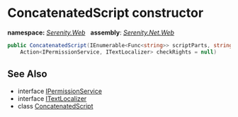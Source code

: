 # ConcatenatedScript constructor
**namespace:** *[Serenity.Web](../../README.md#serenity.web-namespace)*   **assembly**: *[Serenity.Net.Web](../../README.md)*

```csharp
public ConcatenatedScript(IEnumerable<Func<string>> scriptParts, string separator = "\r\n;\r\n", 
    Action<IPermissionService, ITextLocalizer> checkRights = null)
```

## See Also

* interface [IPermissionService](../Serenity.Net.Core/../../Serenity.Abstractions/IPermissionService.md)
* interface [ITextLocalizer](../Serenity.Net.Core/../../Serenity/ITextLocalizer.md)
* class [ConcatenatedScript](../ConcatenatedScript.md)